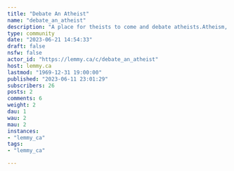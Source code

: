```yaml
---
title: "Debate An Atheist" 
name: "debate_an_atheist"
description: "A place for theists to come and debate atheists.Atheism, for the purposes of this community, is defined as lack of belief in deities (as opposed to belief in a lack of deities or other definitions). Rules:- Absolute requirement on respectful discourse.- No downvoting for disagreement or poor arguments! Use downvotes only for egregious breaking of rules and for disrespectful or off-topic discourse.- No spamming or advertising.- No trolling.- No NSFW.- No low effort posts or top level replies.- Posts must be on topic and present a debate or discussion topic with explanation / support. Link dropping (a link with no explanation or summary) won't be allowed. Links that *support* an argument are fine.- No bigotry, sexism, homophobia, racism, etc."
type: community
date: "2023-06-21 14:54:33"
draft: false
nsfw: false
actor_id: "https://lemmy.ca/c/debate_an_atheist"
host: lemmy.ca
lastmod: "1969-12-31 19:00:00"
published: "2023-06-11 23:01:29"
subscribers: 26
posts: 2
comments: 6
weight: 2
dau: 1
wau: 2
mau: 2
instances:
- "lemmy_ca"
tags: 
- "lemmy_ca"

---
```


